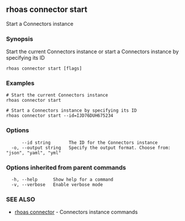 ## rhoas connector start

Start a Connectors instance

### Synopsis

Start the current Connectors instance or start a Connectors instance by specifying its ID

```
rhoas connector start [flags]
```

### Examples

```
# Start the current Connectors instance
rhoas connector start

# Start a Connectors instance by specifying its ID
rhoas connector start --id=IJD76DUH675234

```

### Options

```
      --id string       The ID for the Connectors instance
  -o, --output string   Specify the output format. Choose from: "json", "yaml", "yml"
```

### Options inherited from parent commands

```
  -h, --help      Show help for a command
  -v, --verbose   Enable verbose mode
```

### SEE ALSO

* [rhoas connector](rhoas_connector.md)	 - Connectors instance commands

